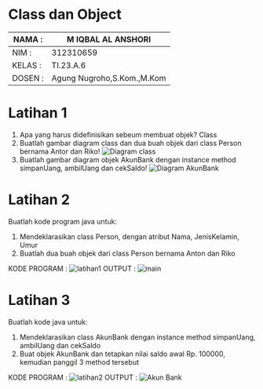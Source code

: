# Class dan Object

| NAMA  :| M IQBAL AL ANSHORI |
| --- | --- |
| NIM   :| 312310659 |
| KELAS :| TI.23.A.6 |
| DOSEN :| Agung Nugroho,S.Kom.,M.Kom |

# Latihan 1
1. Apa yang harus didefinisikan sebeum membuat objek? Class
2. Buatlah gambar diagram class dan dua buah objek dari class Person bernama Antor dan Riko!
![Diagram class](https://github.com/user-attachments/assets/5fe0ce46-71e7-4300-83d2-0ad9de8f9d12)
3. Buatlah gambar diagram objek AkunBank dengan instance method simpanUang, ambilUang dan cekSaldo!
![Diagram AkunBank](https://github.com/user-attachments/assets/e2a6584c-0e1f-49ac-b2dc-41c99958dd19)

# Latihan 2
Buatlah kode program java untuk:
1. Mendeklarasikan class Person, dengan atribut Nama, JenisKelamin, Umur
2. Buatlah dua buah objek dari class Person bernama Anton dan Riko

KODE PROGRAM :
![latihan1](https://github.com/user-attachments/assets/e9c7fa98-13d5-4aa6-86fe-1531c08e4875)
OUTPUT :
![main](https://github.com/user-attachments/assets/46101978-b9dc-43d8-acd2-63cebcbfd69a)

# Latihan 3
Buatlah kode java untuk:
1. Mendeklarasikan class AkunBank dengan instance method simpanUang, ambilUang dan cekSaldo
2. Buat objek AkunBank dan tetapkan nilai saldo awal Rp. 100000, kemudian panggil 3 method tersebut

KODE PROGRAM :
![latihan2](https://github.com/user-attachments/assets/d9366ff9-07e4-463c-b64b-9b57a0725bdb)
OUTPUT :
![Akun Bank](https://github.com/user-attachments/assets/488f6233-a1b0-450c-987c-c061ef6bacf2)
